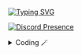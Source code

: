 [![Typing SVG](http://readme-typing-svg.herokuapp.com?color=5CD8F7&center=true&vCenter=true&lines=Whatsup%2C+I'm+Vinyzu!+%F0%9F%91%8B)](https://git.io/typing-svg)


[![Discord Presence](https://lanyard.cnrad.dev/api/935224495126487150?borderRadius=20px&bg=1c1c1c)](https://discord.com/users/935224495126487150)

<details>
    <summary>Coding 🪄</summary>
```py
print("test")
```
</details>

 
<!--
**Vinyzu/Vinyzu** is a ✨ _special_ ✨ repository because its `README.md` (this file) appears on your GitHub profile.

Here are some ideas to get you started:

- 🔭 I’m currently working on ...
- 🌱 I’m currently learning ...
- 👯 I’m looking to collaborate on ...
- 🤔 I’m looking for help with ...
- 💬 Ask me about ...
- 📫 How to reach me: ...
- 😄 Pronouns: ...
- ⚡ Fun fact: ...
-->

